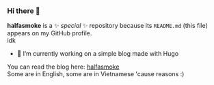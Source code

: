 ### Hi there 👋


**halfasmoke** is a ✨ _special_ ✨ repository because its `README.md` (this file) appears on my GitHub profile.  
idk


- 🔭 I’m currently working on a simple blog made with Hugo

You can read the blog here: [halfasmoke](https://halfasmoke.onrender.com)  
Some are in English, some are in Vietnamese 'cause reasons :)
